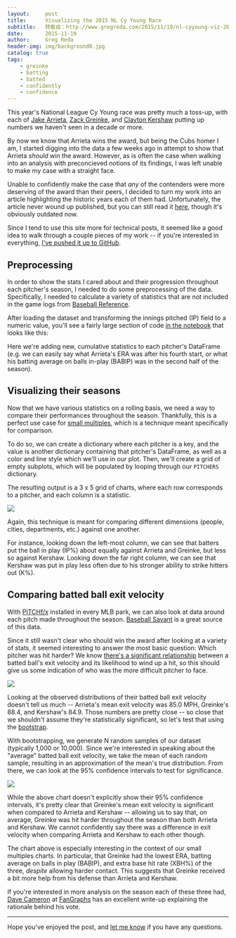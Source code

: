 ```yaml
---
layout:     post
title:      Visualizing the 2015 NL Cy Young Race
subtitle:   转载自：http://www.gregreda.com/2015/11/19/nl-cyyoung-viz-2015/
date:       2015-11-19
author:     Greg Reda
header-img: img/background0.jpg
catalog: true
tags:
    - greinke
    - batting
    - batted
    - confidently
    - confidence
---
```


This year's National League Cy Young race was pretty much a toss-up, with each of
[Jake Arrieta](http://www.baseball-reference.com/players/a/arrieja01.shtml), [Zack Greinke](http://www.baseball-reference.com/players/g/greinza01.shtml), and [Clayton Kershaw](http://www.baseball-reference.com/players/k/kershcl01.shtml) putting up numbers
we haven't seen in a decade or more.

By now we know that Arrieta wins the award, but being the Cubs homer I am, I
started digging into the data a few weeks ago in attempt to show that Arrieta
*should* win the award. However, as is often the case when walking into an
analysis with preconcieved notions of its findings, I was left unable to make my
case with a straight face.

Unable to confidently make the case that *any* of the contenders were more
deserving of the award than their peers, I decided to turn my work into an article highlighting the historic years each of them had. Unfortunately, the article
never wound up published, but you can still read it [here](https://github.com/gjreda/cy-young-NL-2015/blob/master/README.md),
though it's obviously outdated now.

Since I tend to use this site more for technical posts, it seemed like a good
idea to walk through a couple pieces of my work -- if you're interested in
everything, [I've pushed it up to GitHub](https://github.com/gjreda/cy-young-NL-2015).

## Preprocessing

In order to show the stats I cared about and their progression throughout each
pitcher's season, I needed to do some preprocessing of the data. Specifically,
I needed to calculate a variety of statistics that are not included in the
game logs from [Baseball Reference](http://www.baseball-reference.com/.).

After loading the dataset and transforming the innings pitched (IP) field to a
numeric value, you'll see a fairly large section of code
[in the notebook](https://github.com/gjreda/cy-young-NL-2015/blob/master/cy-young.ipynb)
that looks like this:

Here we're adding new, cumulative statistics to each pitcher's DataFrame (e.g.
we can easily say what Arrieta's ERA was after his fourth start, or what his
batting average on balls in-play (BABIP) was in the second half of the season).

## Visualizing their seasons

Now that we have various statistics on a rolling basis, we need a way to
compare their performances throughout the season. Thankfully, this is a perfect
use case for [small multiples](https://en.wikipedia.org/wiki/Small_multiple),
which is a technique meant specifically for comparison.

To do so, we can create a dictionary where each pitcher is a key, and the value
is another dictionary containing that pitcher's DataFrame, as well as a color
and line style which we'll use in our plot. Then, we'll create a grid of empty
subplots, which will be populated by looping through our `PITCHERS` dictionary.

The resulting output is a 3 x 5 grid of charts, where each row corresponds to a
pitcher, and each column is a statistic.

![](https://raw.githubusercontent.com/gjreda/cy-young-NL-2015/master/images/rates-comparison.png)


Again, this technique is meant for comparing different dimensions (people,
cities, departments, etc.) against one another.

For instance, looking down the
left-most column, we can see that batters put the ball in play (IP%) about
equally against Arrieta and Greinke, but less so against Kershaw. Looking down
the far right column, we can see that Kershaw was put in play less often
due to his stronger ability to strike hitters out (K%).

## Comparing batted ball exit velocity

With [PITCHf/x](https://en.wikipedia.org/wiki/PITCHf/x) installed in every MLB
park, we can also look at data around each pitch made throughout
the season. [Baseball Savant](http://www.gregreda.com/2015/11/19/nl-cyyoung-viz-2015/baseballsavant.com) is a great source of this data.

Since it still wasn't clear who should win the award after looking at a variety
of stats, it seemed interesting to answer the most basic question: Which pitcher
was hit harder? We know [there's a significant relationship](http://fivethirtyeight.com/features/chase-utley-is-the-unluckiest-man-in-baseball)
between a batted ball's exit velocity and its likelihood to wind up a hit, so
this should give us some indication of who was the more difficult pitcher to
face.

![](http://www.gregreda.com/images/bb-velocity-distributions.png)


Looking at the observed distributions of their batted ball exit velocity doesn't
tell us much
-- Arrieta's mean exit velocity was 85.0 MPH, Greinke's 88.4, and Kershaw's 84.9.
Those numbers are pretty close -- so close that we shouldn't assume they're
statistically significant, so let's test that using the
[bootstrap](https://en.wikipedia.org/wiki/Bootstrapping_(statistics)).

With bootstrapping, we generate N random samples of our dataset (typically
1,000 or 10,000). Since we're interested in speaking about the "average" batted
ball exit velocity, we take the mean of each random sample, resulting in an
approximation of the mean's true distribution. From there, we can look at the
95% confidence intervals to test for significance.

![](https://raw.githubusercontent.com/gjreda/cy-young-NL-2015/master/images/avg-batted-ball-velocity.png)


While the above chart doesn't explicitly show their 95% confidence intervals, it's pretty
clear that Greinke's mean exit velocity is significant when compared to Arrieta
and Kershaw -- allowing us to say that, on average, Greinke was hit harder
throughout the season than both Arrieta and Kershaw. We cannot confidently say
there was a difference in exit velocity when comparing Arrieta and Kershaw to
each other though.

The chart above is especially interesting in the context of our small
multiples charts.
In particular, that Greinke had the lowest ERA, batting average on balls in play
(BABIP), and extra base hit rate (XBH%) of the three, *despite* allowing harder contact.
This suggests that Greinke received a bit more help from his defense than
Arrieta and Kershaw.

If you're interested in more analysis on the season each of these three had,
[Dave Cameron](https://twitter.com/DCameronFG) at [FanGraphs](http://www.fangraphs.com/.) has an excellent write-up explaining the rationale
behind his vote.

---


Hope you've enjoyed the post, and [let me know](https://www.twitter.com/gjreda) if you have any questions.

